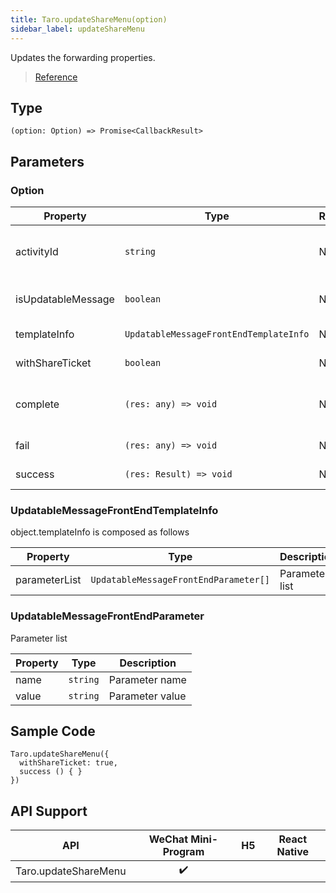 ```yaml
---
title: Taro.updateShareMenu(option)
sidebar_label: updateShareMenu
---
```


Updates the forwarding properties.

> [Reference](https://developers.weixin.qq.com/miniprogram/en/dev/api/share/wx.updateShareMenu.html)

## Type

```tsx
(option: Option) => Promise<CallbackResult>
```

## Parameters

### Option

<table>
  <thead>
    <tr>
      <th>Property</th>
      <th>Type</th>
      <th style={{ textAlign: "center"}}>Required</th>
      <th>Description</th>
    </tr>
  </thead>
  <tbody>
    <tr>
      <td>activityId</td>
      <td><code>string</code></td>
      <td style={{ textAlign: "center"}}>No</td>
      <td>The activityId of an updatable message, which is obtained via <a href="https://developers.weixin.qq.com/miniprogram/dev/api-backend/open-api/updatable-message/updatableMessage.createActivityId.html">updatableMessage.createActivityId</a> API</td>
    </tr>
    <tr>
      <td>isUpdatableMessage</td>
      <td><code>boolean</code></td>
      <td style={{ textAlign: "center"}}>No</td>
      <td>Indicates whether it is an updatable message. For details, see<a href="https://developers.weixin.qq.com/miniprogram/en/dev/framework/open-ability/share/updatable-message.html">Updatable Message</a></td>
    </tr>
    <tr>
      <td>templateInfo</td>
      <td><code>UpdatableMessageFrontEndTemplateInfo</code></td>
      <td style={{ textAlign: "center"}}>No</td>
      <td>Template information for updatable messages</td>
    </tr>
    <tr>
      <td>withShareTicket</td>
      <td><code>boolean</code></td>
      <td style={{ textAlign: "center"}}>No</td>
      <td>Indicates whether to forward with shareTicket.<a href="https://developers.weixin.qq.com/miniprogram/en/dev/framework/open-ability/share.html">Detail</a></td>
    </tr>
    <tr>
      <td>complete</td>
      <td><code>(res: any) =&gt; void</code></td>
      <td style={{ textAlign: "center"}}>No</td>
      <td>The callback function used when the API call completed (always executed whether the call succeeds or fails)</td>
    </tr>
    <tr>
      <td>fail</td>
      <td><code>(res: any) =&gt; void</code></td>
      <td style={{ textAlign: "center"}}>No</td>
      <td>The callback function for a failed API call</td>
    </tr>
    <tr>
      <td>success</td>
      <td><code>(res: Result) =&gt; void</code></td>
      <td style={{ textAlign: "center"}}>No</td>
      <td>The callback function for a successful API call</td>
    </tr>
  </tbody>
</table>

### UpdatableMessageFrontEndTemplateInfo

object.templateInfo is composed as follows

<table>
  <thead>
    <tr>
      <th>Property</th>
      <th>Type</th>
      <th>Description</th>
    </tr>
  </thead>
  <tbody>
    <tr>
      <td>parameterList</td>
      <td><code>UpdatableMessageFrontEndParameter[]</code></td>
      <td>Parameter list</td>
    </tr>
  </tbody>
</table>

### UpdatableMessageFrontEndParameter

Parameter list

<table>
  <thead>
    <tr>
      <th>Property</th>
      <th>Type</th>
      <th>Description</th>
    </tr>
  </thead>
  <tbody>
    <tr>
      <td>name</td>
      <td><code>string</code></td>
      <td>Parameter name</td>
    </tr>
    <tr>
      <td>value</td>
      <td><code>string</code></td>
      <td>Parameter value</td>
    </tr>
  </tbody>
</table>

## Sample Code

```tsx
Taro.updateShareMenu({
  withShareTicket: true,
  success () { }
})
```

## API Support

| API | WeChat Mini-Program | H5 | React Native |
| :---: | :---: | :---: | :---: |
| Taro.updateShareMenu | ✔️ |  |  |
